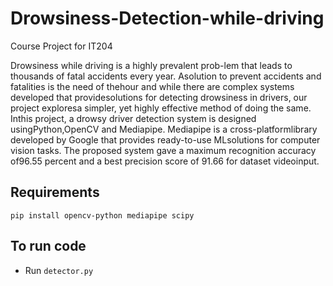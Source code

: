 # Drowsiness-Detection-while-driving
Course Project for IT204 

Drowsiness while driving is a highly prevalent prob-lem that leads to thousands of fatal accidents every year. Asolution to prevent accidents and fatalities is the need of thehour and while there are complex systems developed that providesolutions for detecting drowsiness in drivers, our project exploresa simpler, yet highly effective method of doing the same. Inthis project, a drowsy driver detection system is designed usingPython,OpenCV and Mediapipe. Mediapipe is a cross-platformlibrary developed by Google that provides ready-to-use MLsolutions for computer vision tasks. The proposed system gave a maximum recognition accuracy of96.55 percent and a best precision score of 91.66 for dataset videoinput.

## Requirements 
```
pip install opencv-python mediapipe scipy
```

## To run code 
* Run ``detector.py``

##

